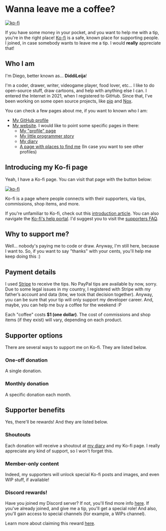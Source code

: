 # Wanna leave me a coffee?

[![ko-fi](https://ko-fi.com/img/githubbutton_sm.svg)](https://ko-fi.com/G2G3AL6D6)

If you have some money in your pocket, and you want to help me with a tip, you're in
the right place! [Ko-fi](https://ko-fi.com) is a safe, known place for supporting people.
I joined, in case somebody wants to leave me a tip. I would **really** appreciate that!


## Who I am

I'm Diego, better known as... **DiddiLeija**!

I'm a coder, drawer, writer, videogame player, food lover, etc... I like to do open-source
stuff, draw cartoons, and help with anything else I can. I entered the Internet
in 2021, when I registered to GitHub. Since that, I've been working on some open source projects,
like [pip](https://pip.pypa.io) and [Nox](https://nox.thea.codes).

You can check a few pages about me, if you want to known who I am:

- [My GitHub profile](https://github.com/DiddiLeija)
- [My website](https://diddileija.github.io). I would like to point some specific pages in there:
  - [My "profile" page](profile)
  - [My little programmer story](my_story)
  - [My diary](diary) <!-- Or should it be... "journal"? I think I made a BIG mistake here :/ -->
  - [A page with places to find me](find_me) (In case you want to see other profiles)

## Introducing my Ko-fi page

Yeah, I have a Ko-fi page. You can visit that page with the button below:

[![ko-fi](https://ko-fi.com/img/githubbutton_sm.svg)](https://ko-fi.com/G2G3AL6D6)

Ko-fi is a page where people connects with their supporters, via tips, commissions,
shop items, and more.

If you're unfamiliar to Ko-fi, check out this [introduction article](https://help.ko-fi.com/hc/en-us/articles/115004000994-What-is-Ko-fi-).
You can also navigate the [Ko-fi's help portal](https://help.ko-fi.com/).
I'd suggest you to visit the [supporters FAQ](https://help.ko-fi.com/hc/en-us/sections/360003475153-Supporter-Help).

## Why to support me?

Well... nobody's paying me to code or draw. Anyway, I'm still here, because I want to.
So, if you want to say "thanks" with your cents, you'll help me keep doing this :)

## Payment details

I used [Stripe](https://stripe.com) to receive the tips. No PayPal tips are available
by now, sorry. Due to some legal issues in my country, I registered with Stripe with
my father’s account and data (btw, we took that decision together). Anyway, you can be
sure that your tip will only support my developer career. And, maybe, you can help me
buy a coffee for the weekend :P

Each "coffee" costs **$1 (one dollar)**. The cost of commissions and shop items (if
they exist) will vary, depending on each product.

## Supporter options

There are several ways to support me on Ko-fi. They are listed below.

### One-off donation

A single donation.

### Monthly donation

A specific donation each month.

<!-- TODO: When I open my shop & commissions, uncomment this section!

### Commisions

### Shop

-->

## Supporter benefits

Yes, there'll be rewards! And they are listed below.

### Shoutouts

Each donation will receive a shoutout at [my diary](diary) and my Ko-fi page.
I really appreciate any kind of support, so I won't forget this.

### Member-only content

Indeed, my supporters will unlock special Ko-fi posts and images, and even WIP
stuff, if available!

### Discord rewards!

Have you joined my Discord server? If not, you'll find more info [here](find_me#discord).
If you've already joined, and give me a tip, you'll get a special role! And also, you'll
gain access to special channels (for example, a WIPs channel).

Learn more about claiming this reward [here](https://help.ko-fi.com/hc/en-us/articles/8664701197073-How-Do-I-Join-a-Creator-s-Discord-Server-).
